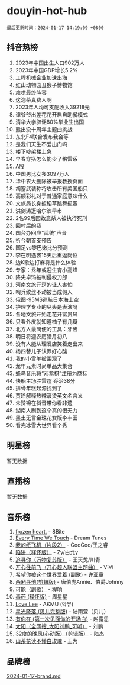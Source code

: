 # douyin-hot-hub

`最后更新时间：2024-01-17 14:19:09 +0800`

## 抖音热榜

1. 2023年中国出生人口902万人
1. 2023年中国GDP增长5.2%
1. 工程机械企业加速出海
1. 红山动物园丑猴子博物馆
1. 难哄最终阵容
1. 这泡茶真费人啊
1. 2023年人均可支配收入39218元
1. 谭爷爷出差花花开启自助餐模式
1. 清华大学辟谣80%毕业生出国
1. 熊出没十周年主题曲挑战
1. 东北F4联合发布我会等
1. 是我们天生不爱出门吗
1. 楼下吵架楼上急
1. 早春穿搭怎么能少了格雷系
1. A股
1. 中国男比女多3097万人
1. 华中农大删除被举报教授页面
1. 胡塞武装称将攻击所有美国船只
1. 高额彩礼对于普通家庭意味什么
1. 文旅局长身披稻草跳舞揽客
1. 洪剑涛逛哈尔滨早市
1. 2名99后因故意杀人被执行死刑
1. 回村后的我
1. 国台办回应“武统”声音
1. 祈今朝首支预告
1. 国足vs黎巴嫩比分预测
1. 李在明遇袭15天后重返岗位
1. 边K歌边打麻将是什么体验
1. 专家：龙年或迎生育小高峰
1. 降央卓玛被判侵权刀郎
1. 河南文旅开窍的让人害怕
1. 哨兵纹丝不动被当成假人
1. 俄图-95MS巡航日本海上空
1. 护理学专业的尽头是表演吗
1. 各地文旅开始走花开富贵风
1. 只看外皮就知道柚子有几瓣
1. 北方人最简便的工具：牙齿
1. 明日将迎农历腊月初八
1. 没有人能从理发店笑着走出来
1. 杨四替儿子认罪好心酸
1. 我的小雪羊被围观了
1. 龙年元素时尚单品大集合
1. 蜂鸟音乐将“邓紫棋”注册为商标
1. 快船主场胜雷霆 乔治38分
1. 排骨年糕起源找到了
1. 贾玲解释热辣滚烫英文名含义
1. 朱赞锦在抖音带你看非遗
1. 湖南人刷到这个真的很无力
1. 黑土无言金珠花女版李丰田
1. 看完冰雪大世界看个秀

## 明星榜

暂无数据

## 直播榜

暂无数据

## 音乐榜

1. [frozen heart.](https://sf6-cdn-tos.douyinstatic.com/obj/tos-cn-ve-2774/oIIWJfyjIACZA9zQMtnJ6hQQhFC4vhCupoRBsO) - 8Bite
1. [Every Time We Touch](https://sf6-cdn-tos.douyinstatic.com/obj/tos-cn-ve-2774/ogN6lUKQeBBfEVhIOMikG1CcJjugxk1tztZyhP) - Dream Tunes
1. [我的纸飞机（片段2）](https://sf6-cdn-tos.douyinstatic.com/obj/tos-cn-ve-2774/oM2ZrKcg2CD5AeRB2gkeXOFB1IxAGJdZPazYHf) - GooGoo/王之睿
1. [陷阱（释怀版）](https://sf86-cdn-tos.douyinstatic.com/obj/tos-cn-ve-2774/oE8C21LeZrzKLDFfQYgMzx4GAIHageG5IzayY7) - Zy/白允y
1. [追寻你（万物复苏版）](https://sf86-cdn-tos.douyinstatic.com/obj/tos-cn-ve-2774/oYeAZJsbjIDit9APmBg8u6uDUQnHmoCf3gbo74) - 王天戈/川青
1. [开心往前飞（开心超人联盟主题曲）](https://sf86-cdn-tos.douyinstatic.com/obj/tos-cn-ve-2774/9d8fb7c82cf1421fb93a9fe925275e0a) - VIVI
1. [希望你被这个世界爱着 (副歌)](https://sf86-cdn-tos.douyinstatic.com/obj/tos-cn-ve-2774/oUHCmWQfZlE3QQBKBeD8rCFLpJzPgCpImhsxMt) - 许亚童
1. [西厢寻他(剪辑版)](https://sf3-cdn-tos.douyinstatic.com/obj/tos-cn-ve-2774/oUsAVfAQKlRNxEv5qxvIB8o5qmIWUcXbzJKJhw) - 唐伯虎Annie、伯爵Johnny
1. [可能（副歌）](https://sf6-cdn-tos.douyinstatic.com/obj/tos-cn-ve-2774/cde1731888894259b333569393c2fb51) - 程响
1. [毒药 (释怀版)](https://sf3-cdn-tos.douyinstatic.com/obj/tos-cn-ve-2774/oYILMEAzspdZBIzy4frJNB8ZHPHWAhiwowd4Ad) - 周星星
1. [Love Lee](https://sf6-cdn-tos.douyinstatic.com/obj/tos-cn-ve-2774/o05GbkJGbCBTdDnMtB0fwOYgkeZp23vrWQDQBS) - AKMU (악뮤)
1. [星光降落 (贝儿完整版)](https://sf86-cdn-tos.douyinstatic.com/obj/tos-cn-ve-2774/okwB9hAwyAtsFFkFBzAX1hOOfQuIoMNs0W2Mwr) - 陆雨萱（贝儿）
1. [有你在 (第一次见面你的开场白)](https://sf6-cdn-tos.douyinstatic.com/obj/tos-cn-ve-2774/oAthrQ3ClJBfI57uBoFEgNDYtNCZ0TSYQQfxQ0) - 赵露思
1. [太阳（全网搜_太阳刘鹏_可听）](https://sf86-cdn-tos.douyinstatic.com/obj/tos-cn-ve-2774/ogWbyIQnlBFImVbeDocRdCIYtBHlbJXgfZMvgz) - 刘鹏
1. [32度的晚风(心动版）（剪辑版）](https://sf86-cdn-tos.douyinstatic.com/obj/tos-cn-ve-2774/owNyabsyWdzUulxhoJfK8IBXgp0UMQAHpvGh2B) - 陆杰
1. [山茶花读不懂白玫瑰](https://sf6-cdn-tos.douyinstatic.com/obj/tos-cn-ve-2774/osfn8B7DktrRHEPJgPCfDbw7QDQEkwC16BxZg9) - 王为

## 品牌榜

[2024-01-17-brand.md](2024-01-17-brand.md)
